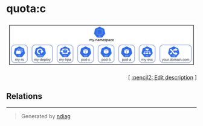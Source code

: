 # quota:c

![view](label-quota_c.svg)



<p align="right">
  [ <a href="../input/ndiag.descriptions/_label-quota_c.md">:pencil2: Edit description</a> ]
<p>

## Relations

---

> Generated by [ndiag](https://github.com/k1LoW/ndiag)
